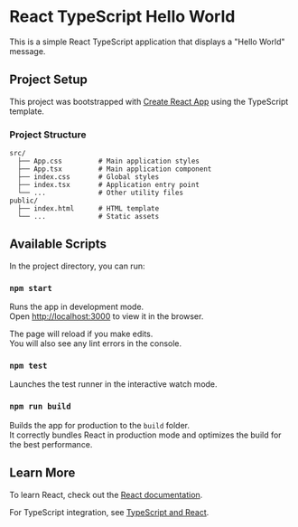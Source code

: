 # React TypeScript Hello World

This is a simple React TypeScript application that displays a "Hello World" message.

## Project Setup

This project was bootstrapped with [Create React App](https://create-react-app.dev/) using the TypeScript template.

### Project Structure

```
src/
  ├── App.css         # Main application styles
  ├── App.tsx         # Main application component
  ├── index.css       # Global styles
  ├── index.tsx       # Application entry point
  └── ...             # Other utility files
public/
  ├── index.html      # HTML template
  └── ...             # Static assets
```

## Available Scripts

In the project directory, you can run:

### `npm start`

Runs the app in development mode.\
Open [http://localhost:3000](http://localhost:3000) to view it in the browser.

The page will reload if you make edits.\
You will also see any lint errors in the console.

### `npm test`

Launches the test runner in the interactive watch mode.

### `npm run build`

Builds the app for production to the `build` folder.\
It correctly bundles React in production mode and optimizes the build for the best performance.

## Learn More

To learn React, check out the [React documentation](https://reactjs.org/).

For TypeScript integration, see [TypeScript and React](https://www.typescriptlang.org/docs/handbook/react.html).
